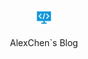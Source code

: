 <p align="center">
  <a href="/">
    <img alt="docsify" src="./images/icon/technology.svg" height="30px" wi/>
  </a>
</p>

<p align="center">
  AlexChen`s Blog
</p>